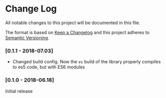 # Change Log

All notable changes to this project will be documented in this file.

The format is based on [Keep a Changelog](http://keepachangelog.com/)
and this project adheres to [Semantic Versioning](http://semver.org/).

### [0.1.1 - 2018-07.03]

- Changed build config. Now the `es` build of the library properly compiles to es5 code, but with ES6 modules

### [0.1.0 - 2018-06.18]

Initial release
